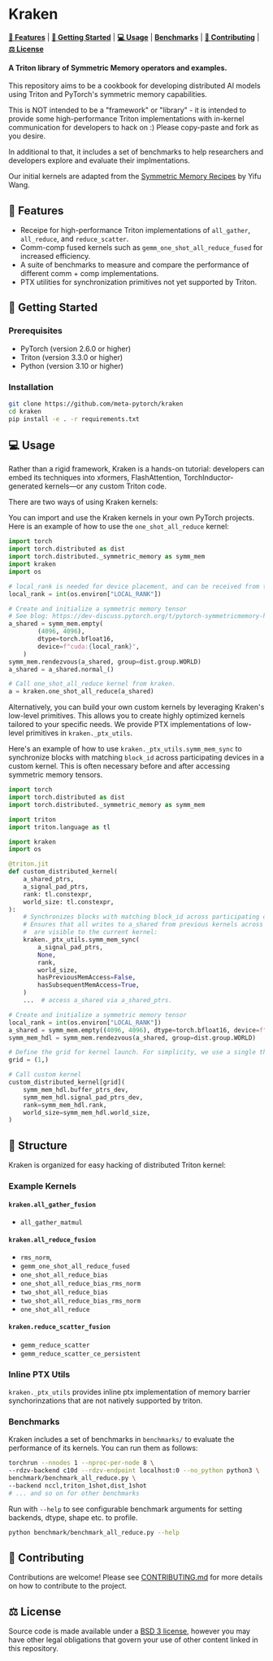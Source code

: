 # Kraken

[**🎯 Features**](#-features) | [**🚀 Getting Started**](#-getting-started) | [**💻 Usage**](#-usage) | [**Benchmarks**](#-benchmarks) | [**🤝 Contributing**](#-contributing) | [**⚖️ License**](#️-license)

#### A Triton library of Symmetric Memory operators and examples.

</div>
This repository aims to be a cookbook for developing distributed AI models using Triton and PyTorch's symmetric memory capabilities. 

This is NOT intended to be a "framework" or "library" - it is intended to provide some high-performance Triton implementations with in-kernel communication for developers to hack on :) Please copy-paste and fork as you desire.


In additional to that, it includes a set of benchmarks to help researchers and developers explore and evaluate their implmentations. 

Our initial kernels are adapted from the [Symmetric Memory Recipes](https://github.com/yifuwang/symm-mem-recipes) by Yifu Wang.

## 🎯 Features
- Receipe for high-performance Triton implementations of `all_gather`, `all_reduce`, and `reduce_scatter`.
- Comm-comp fused kernels such as `gemm_one_shot_all_reduce_fused` for increased efficiency.
- A suite of benchmarks to measure and compare the performance of different comm + comp implementations.
- PTX utilities for synchronization primitives not yet supported by Triton. 

## 🚀 Getting Started
### Prerequisites
- PyTorch (version 2.6.0 or higher)
- Triton (version 3.3.0 or higher)
- Python (version 3.10 or higher)

### Installation
```bash
git clone https://github.com/meta-pytorch/kraken
cd kraken
pip install -e . -r requirements.txt
```

## 💻 Usage
Rather than a rigid framework, Kraken is a hands-on tutorial: developers can embed its techniques into xformers, FlashAttention, TorchInductor-generated kernels—or any custom Triton code. 

There are two ways of using Kraken kernels: 


You can import and use the Kraken kernels in your own PyTorch projects. Here is an example of how to use the `one_shot_all_reduce` kernel:

```python
import torch
import torch.distributed as dist
import torch.distributed._symmetric_memory as symm_mem
import kraken
import os

# local_rank is needed for device placement, and can be received from the environment
local_rank = int(os.environ["LOCAL_RANK"])

# Create and initialize a symmetric memory tensor
# See blog: https://dev-discuss.pytorch.org/t/pytorch-symmetricmemory-harnessing-nvlink-programmability-with-ease/279 for symmetric memory details. 
a_shared = symm_mem.empty(
        (4096, 4096), 
        dtype=torch.bfloat16, 
        device=f"cuda:{local_rank}",
    )
symm_mem.rendezvous(a_shared, group=dist.group.WORLD)
a_shared = a_shared.normal_()

# Call one_shot_all_reduce kernel from kraken. 
a = kraken.one_shot_all_reduce(a_shared)
```

Alternatively, you can build your own custom kernels by leveraging Kraken's low-level primitives. This allows you to create highly optimized kernels tailored to your specific needs. We provide PTX implementations of low-level primitives in `kraken._ptx_utils`.

Here's an example of how to use `kraken._ptx_utils.symm_mem_sync` to synchronize blocks with matching `block_id` across participating devices in a custom kernel. This is often necessary before and after accessing symmetric memory tensors.

```python
import torch
import torch.distributed as dist
import torch.distributed._symmetric_memory as symm_mem

import triton
import triton.language as tl

import kraken
import os

@triton.jit
def custom_distributed_kernel(
    a_shared_ptrs,
    a_signal_pad_ptrs,
    rank: tl.constexpr,
    world_size: tl.constexpr,
):
    # Synchronizes blocks with matching block_id across participating devices.
    # Ensures that all writes to a_shared from previous kernels across all devices
    #  are visible to the current kernel:
    kraken._ptx_utils.symm_mem_sync(
        a_signal_pad_ptrs,
        None,
        rank,
        world_size,
        hasPreviousMemAccess=False,
        hasSubsequentMemAccess=True,
    )
    ...  # access a_shared via a_shared_ptrs.

# Create and initialize a symmetric memory tensor
local_rank = int(os.environ["LOCAL_RANK"])
a_shared = symm_mem.empty((4096, 4096), dtype=torch.bfloat16, device=f"cuda:{local_rank}")
symm_mem_hdl = symm_mem.rendezvous(a_shared, group=dist.group.WORLD)

# Define the grid for kernel launch. For simplicity, we use a single thread block.
grid = (1,)

# Call custom kernel
custom_distributed_kernel[grid](
    symm_mem_hdl.buffer_ptrs_dev,
    symm_mem_hdl.signal_pad_ptrs_dev,
    rank=symm_mem_hdl.rank,
    world_size=symm_mem_hdl.world_size,
)
```


## 📁 Structure
Kraken is organized for easy hacking of distributed Triton kernel: 

### Example Kernels
#### `kraken.all_gather_fusion`
- `all_gather_matmul`
#### `kraken.all_reduce_fusion`
- `rms_norm`,
- `gemm_one_shot_all_reduce_fused`
-  `one_shot_all_reduce_bias`
- `one_shot_all_reduce_bias_rms_norm`
- `two_shot_all_reduce_bias`
- `two_shot_all_reduce_bias_rms_norm`
- `one_shot_all_reduce`
#### `kraken.reduce_scatter_fusion`
- `gemm_reduce_scatter`
- `gemm_reduce_scatter_ce_persistent`


### Inline PTX Utils
`kraken._ptx_utils` provides inline ptx implementation of memory barrier synchorinzations that are not natively supported by triton. 



### Benchmarks
Kraken includes a set of benchmarks in `benchmarks/` to evaluate the performance of its kernels. You can run them as follows:

```bash
torchrun --nnodes 1 --nproc-per-node 8 \
--rdzv-backend c10d --rdzv-endpoint localhost:0 --no_python python3 \
benchmark/benchmark_all_reduce.py \
--backend nccl,triton_1shot,dist_1shot
# ... and so on for other benchmarks
```

Run with `--help` to see configurable benchmark arguments for setting backends, dtype, shape etc. to profile. 
```bash
python benchmark/benchmark_all_reduce.py --help
```


## 🤝 Contributing
Contributions are welcome! Please see [CONTRIBUTING.md](CONTRIBUTING.md) for more details on how to contribute to the project.

## ⚖️ License
Source code is made available under a [BSD 3 license](./LICENSE), however you may have other legal obligations that govern your use of other content linked in this repository.